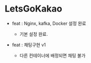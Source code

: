 # LetsGoKakao
- feat : Nginx, kafka, Docker 설정 완료
  - 기본 설정 완료.

- feat : 채팅구현 v1
  - 다른 컨테이너에 배정되면 채팅 불가